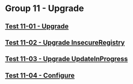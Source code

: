 Group 11 - Upgrade
=======


[Test 11-01 - Upgrade](11-01-Upgrade.md)
-
[Test 11-02 - Upgrade InsecureRegistry](11-02-Upgrade-InsecureRegistry.md)
-
[Test 11-03 - Upgrade UpdateInProgress](11-03-Upgrade-UpdateInProgress.md)
-
[Test 11-04 - Configure](11-04-Configure.md)
-
